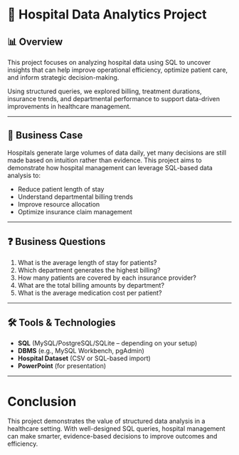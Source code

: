 # 🏥 Hospital Data Analytics Project

## 📊 Overview
This project focuses on analyzing hospital data using SQL to uncover insights that can help improve operational efficiency, optimize patient care, and inform strategic decision-making.

Using structured queries, we explored billing, treatment durations, insurance trends, and departmental performance to support data-driven improvements in healthcare management.

---

## 💼 Business Case
Hospitals generate large volumes of data daily, yet many decisions are still made based on intuition rather than evidence. This project aims to demonstrate how hospital management can leverage SQL-based data analysis to:

- Reduce patient length of stay
- Understand departmental billing trends
- Improve resource allocation
- Optimize insurance claim management

---

## ❓ Business Questions
1. What is the average length of stay for patients?
2. Which department generates the highest billing?
3. How many patients are covered by each insurance provider?
4. What are the total billing amounts by department?
5. What is the average medication cost per patient?

---

## 🛠️ Tools & Technologies
- **SQL** (MySQL/PostgreSQL/SQLite – depending on your setup)
- **DBMS** (e.g., MySQL Workbench, pgAdmin)
- **Hospital Dataset** (CSV or SQL-based import)
- **PowerPoint** (for presentation)

---
# Conclusion
This project demonstrates the value of structured data analysis in a healthcare setting. With well-designed SQL queries, hospital management can make smarter, evidence-based decisions to improve outcomes and efficiency.


